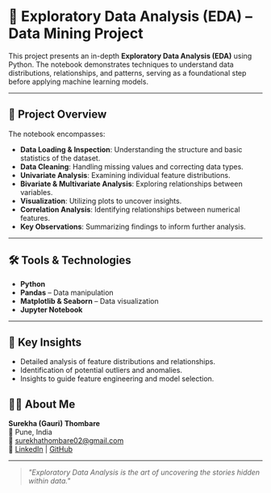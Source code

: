 # 🧪 Exploratory Data Analysis (EDA) – Data Mining Project

This project presents an in-depth **Exploratory Data Analysis (EDA)** using Python. The notebook demonstrates techniques to understand data distributions, relationships, and patterns, serving as a foundational step before applying machine learning models.

---
## 📌 Project Overview

The notebook encompasses:

- **Data Loading & Inspection**: Understanding the structure and basic statistics of the dataset.
- **Data Cleaning**: Handling missing values and correcting data types.
- **Univariate Analysis**: Examining individual feature distributions.
- **Bivariate & Multivariate Analysis**: Exploring relationships between variables.
- **Visualization**: Utilizing plots to uncover insights.
- **Correlation Analysis**: Identifying relationships between numerical features.
- **Key Observations**: Summarizing findings to inform further analysis.

---
## 🛠 Tools & Technologies

- **Python**
- **Pandas** – Data manipulation
- **Matplotlib & Seaborn** – Data visualization
- **Jupyter Notebook**

---


## 📌 Key Insights

- Detailed analysis of feature distributions and relationships.
- Identification of potential outliers and anomalies.
- Insights to guide feature engineering and model selection.

## 🙋‍♀️ About Me

**Surekha (Gauri) Thombare**  
📍 Pune, India  
📧 surekhathombare02@gmail.com  
🔗 [LinkedIn](https://www.linkedin.com/in/surekha-thombare-928b90220/) | [GitHub](https://github.com/gaurithombare)

---

> _"Exploratory Data Analysis is the art of uncovering the stories hidden within data."_
